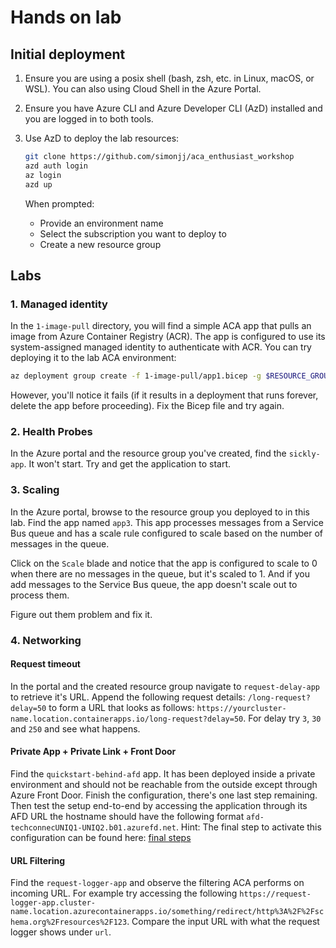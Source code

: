 # Hands on lab

## Initial deployment

1. Ensure you are using a posix shell (bash, zsh, etc. in Linux, macOS, or WSL). You can also using Cloud Shell in the Azure Portal.

1. Ensure you have Azure CLI and Azure Developer CLI (AzD) installed and you are logged in to both tools.

1. Use AzD to deploy the lab resources:

    ```bash
    git clone https://github.com/simonjj/aca_enthusiast_workshop
    azd auth login
    az login
    azd up
    ```
    When prompted:
    - Provide an environment name
    - Select the subscription you want to deploy to
    - Create a new resource group

## Labs


### 1. Managed identity

In the `1-image-pull` directory, you will find a simple ACA app that pulls an image from Azure Container Registry (ACR). The app is configured to use its system-assigned managed identity to authenticate with ACR. You can try deploying it to the lab ACA environment:

```bash
az deployment group create -f 1-image-pull/app1.bicep -g $RESOURCE_GROUP_NAME
```

However, you'll notice it fails (if it results in a deployment that runs forever, delete the app before proceeding). Fix the Bicep file and try again.


### 2. Health Probes

In the Azure portal and the resource group you've created, find the `sickly-app`. It won't start. Try and get the application to start.


### 3. Scaling

In the Azure portal, browse to the resource group you deployed to in this lab. Find the app named `app3`. This app processes messages from a Service Bus queue and has a scale rule configured to scale based on the number of messages in the queue.

Click on the `Scale` blade and notice that the app is configured to scale to 0 when there are no messages in the queue, but it's scaled to 1. And if you add messages to the Service Bus queue, the app doesn't scale out to process them.

Figure out them problem and fix it.


### 4. Networking

#### Request timeout

In the portal and the created resource group navigate to `request-delay-app` to retrieve it's URL. Append the following request details: `/long-request?delay=50` to form a URL that looks as follows: `https://yourcluster-name.location.containerapps.io/long-request?delay=50`. For delay try `3`, `30` and `250` and see what happens.

#### Private App + Private Link + Front Door

Find the `quickstart-behind-afd` app. It has been deployed inside a private environment and should not be reachable from the outside except through Azure Front Door. Finish the configuration, there's one last step remaining. Then test the setup end-to-end by accessing the application through its AFD URL the hostname should have the following format `afd-techconnecUNIQ1-UNIQ2.b01.azurefd.net`. Hint: The final step to activate this configuration can be found here: [final steps](https://github.com/microsoft/azure-container-apps/tree/main/templates/bicep/privateEndpointFrontDoor#approving-the-connection)

#### URL Filtering

Find the `request-logger-app` and observe the filtering ACA performs on incoming URL. For example try accessing the following `https://request-logger-app.cluster-name.location.azurecontainerapps.io/something/redirect/http%3A%2F%2Fschema.org%2Fresources%2F123`. Compare the input URL with what the request logger shows under `url`.
